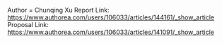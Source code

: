 
Author = Chunqing Xu
Report Link: https://www.authorea.com/users/106033/articles/144161/_show_article
Proposal Link: https://www.authorea.com/users/106033/articles/141091/_show_article
